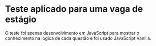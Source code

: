 # Teste aplicado para uma vaga de estágio

O teste foi apenas desenvolvimento em JavaScript para mostrar o conhecimento na logica de cada questão e foi usado JavaScript Vanilla.
